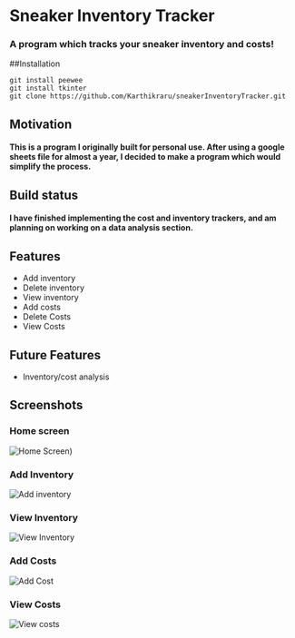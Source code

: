 # Sneaker Inventory Tracker
### A program which tracks your sneaker inventory and costs!
##Installation
```
git install peewee
git install tkinter
git clone https://github.com/Karthikraru/sneakerInventoryTracker.git
```
## Motivation
#### This is a program I originally built for personal use. After using a google sheets file for almost a year, I decided to make a program which would simplify the process.
## Build status
#### I have finished implementing the cost and inventory trackers, and am planning on working on a data analysis section.
## Features
- Add inventory
- Delete inventory
- View inventory
- Add costs
- Delete Costs
- View Costs
## Future Features
- Inventory/cost analysis
## Screenshots
### Home screen
![Home Screen](https://user-images.githubusercontent.com/72110533/107896741-d0461580-6efc-11eb-80b5-5b1e73c0517c.png))
### Add Inventory
![Add inventory](https://user-images.githubusercontent.com/72110533/107896742-d0461580-6efc-11eb-8f99-b362765efc10.png)
### View Inventory
![View Inventory](https://user-images.githubusercontent.com/72110533/107896743-d0deac00-6efc-11eb-8c78-df43d2ceedb7.png)
### Add Costs
![Add Cost](https://user-images.githubusercontent.com/72110533/107896745-d1774280-6efc-11eb-8044-0497a7eade88.png)
### View Costs
![View costs](https://user-images.githubusercontent.com/72110533/107896747-d1774280-6efc-11eb-9cb1-f8e05db4b00d.png)
